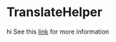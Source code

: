 # TranslateHelper

hi See this <a href="https://virgool.io/@mbfakourii/%DA%A9%D9%85%DA%A9-%DB%8C%D8%A7%D8%B1-%D8%AF%D8%B1-%D8%AA%D8%B1%D8%AC%D9%85%D9%87-%DA%AF%D9%88%DA%AF%D9%84-zvnuncq0zpyy">link</a> for more information 
